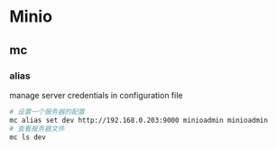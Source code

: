 # Minio

## mc

### alias

manage server credentials in configuration file

```bash
# 设置一个服务器的配置
mc alias set dev http://192.168.0.203:9000 minioadmin minioadmin
# 查看服务器文件
mc ls dev
```